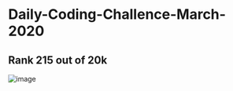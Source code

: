 # Daily-Coding-Challence-March-2020

## Rank 215 out of 20k 
![image](https://user-images.githubusercontent.com/66173499/216663810-851364d7-9e64-41a8-a6cd-d242b7ee7a19.png)
